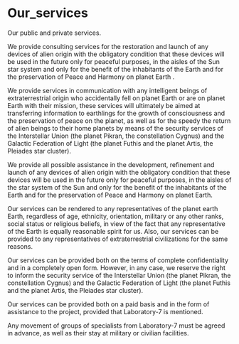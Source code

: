 # Our_services
Our public and private services.

We provide consulting services for the restoration and launch of any devices of alien origin with the obligatory condition that these devices will be used in the future only for peaceful purposes, in the aisles of the Sun star system and only for the benefit of the inhabitants of the Earth and for the preservation of Peace and Harmony on planet Earth .

We provide services in communication with any intelligent beings of extraterrestrial origin who accidentally fell on planet Earth or are on planet Earth with their mission, these services will ultimately be aimed at transferring information to earthlings for the growth of consciousness and the preservation of peace on the planet, as well as for the speedy the return of alien beings to their home planets by means of the security services of the Interstellar Union (the planet Pikran, the constellation Cygnus) and the Galactic Federation of Light (the planet Futhis and the planet Artis, the Pleiades star cluster).

We provide all possible assistance in the development, refinement and launch of any devices of alien origin with the obligatory condition that these devices will be used in the future only for peaceful purposes, in the aisles of the star system of the Sun and only for the benefit of the inhabitants of the Earth and for the preservation of Peace and Harmony on planet Earth.

Our services can be rendered to any representatives of the planet earth Earth, regardless of age, ethnicity, orientation, military or any other ranks, social status or religious beliefs, in view of the fact that any representative of the Earth is equally reasonable spirit for us. Also, our services can be provided to any representatives of extraterrestrial civilizations for the same reasons.

Our services can be provided both on the terms of complete confidentiality and in a completely open form. However, in any case, we reserve the right to inform the security service of the Interstellar Union (the planet Pikran, the constellation Cygnus) and the Galactic Federation of Light (the planet Futhis and the planet Artis, the Pleiades star cluster).

Our services can be provided both on a paid basis and in the form of assistance to the project, provided that Laboratory-7 is mentioned.

Any movement of groups of specialists from Laboratory-7 must be agreed in advance, as well as their stay at military or civilian facilities.

